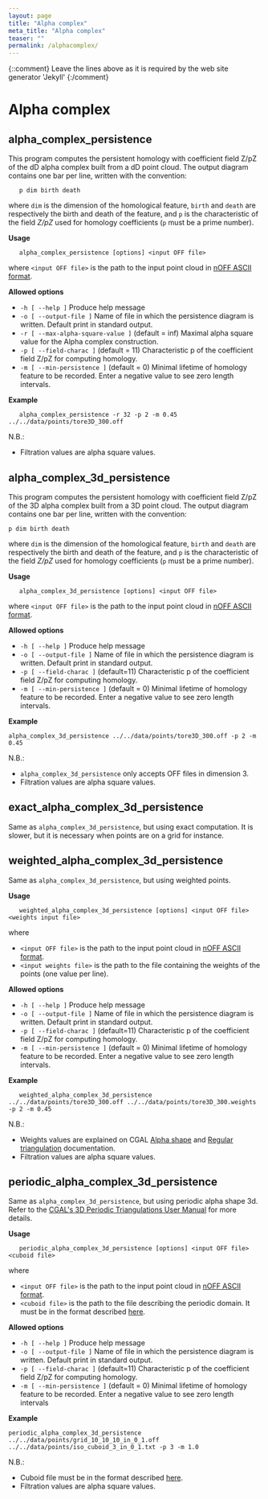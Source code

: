 ```yaml
---
layout: page
title: "Alpha complex"
meta_title: "Alpha complex"
teaser: ""
permalink: /alphacomplex/
---
```

{::comment}
Leave the lines above as it is required by the web site generator 'Jekyll'
{:/comment}


# Alpha complex #


## alpha_complex_persistence ##

This program computes the persistent homology with coefficient field Z/pZ of the dD alpha complex built from a dD point cloud.
The output diagram contains one bar per line, written with the convention:

```
   p dim birth death
```

where `dim` is the dimension of the homological feature, `birth` and `death` are respectively the birth and death of the feature,
and `p` is the characteristic of the field *Z/pZ* used for homology coefficients (`p` must be a prime number).

**Usage**

```
   alpha_complex_persistence [options] <input OFF file>
```

where
`<input OFF file>` is the path to the input point cloud in [nOFF ASCII format](http://www.geomview.org/docs/html/OFF.html).

**Allowed options**

* `-h [ --help ]` Produce help message
* `-o [ --output-file ]` Name of file in which the persistence diagram is written. Default print in standard output.
* `-r [ --max-alpha-square-value ]` (default = inf) Maximal alpha square value for the Alpha complex construction.
* `-p [ --field-charac ]` (default = 11)     Characteristic p of the coefficient field Z/pZ for computing homology.
* `-m [ --min-persistence ]` (default = 0) Minimal lifetime of homology feature to be recorded. Enter a negative value to see zero length intervals.

**Example**

```
   alpha_complex_persistence -r 32 -p 2 -m 0.45 ../../data/points/tore3D_300.off
```

N.B.:

* Filtration values are alpha square values.


## alpha_complex_3d_persistence ##
This program computes the persistent homology with coefficient field Z/pZ of the 3D alpha complex built from a 3D point cloud. The output diagram contains one bar per line, written with the convention:

```
p dim birth death
```

where `dim` is the dimension of the homological feature, `birth` and `death` are respectively the birth and death of the feature, and `p` is the characteristic of the field *Z/pZ* used for homology coefficients (`p` must be a prime number).

**Usage**

```
   alpha_complex_3d_persistence [options] <input OFF file>
```

where `<input OFF file>` is the path to the input point cloud in [nOFF ASCII format](http://www.geomview.org/docs/html/OFF.html).

**Allowed options**

* `-h [ --help ]` Produce help message
* `-o [ --output-file ]` Name of file in which the persistence diagram is written. Default print in standard output.
* `-p [ --field-charac ]` (default=11) Characteristic p of the coefficient field Z/pZ for computing homology.
* `-m [ --min-persistence ]` (default = 0) Minimal lifetime of homology feature to be recorded. Enter a negative value to see zero length intervals.

**Example**

```
alpha_complex_3d_persistence ../../data/points/tore3D_300.off -p 2 -m 0.45
```

N.B.:

* `alpha_complex_3d_persistence` only accepts OFF files in dimension 3.
* Filtration values are alpha square values.


## exact_alpha_complex_3d_persistence ##

Same as `alpha_complex_3d_persistence`, but using exact computation.
It is slower, but it is necessary when points are on a grid for instance.



## weighted_alpha_complex_3d_persistence ##

Same as `alpha_complex_3d_persistence`, but using weighted points.

**Usage**

```
   weighted_alpha_complex_3d_persistence [options] <input OFF file> <weights input file>
```

where

* `<input OFF file>` is the path to the input point cloud in [nOFF ASCII format](http://www.geomview.org/docs/html/OFF.html).
* `<input weights file>` is the path to the file containing the weights of the points (one value per line).

**Allowed options**

* `-h [ --help ]` Produce help message
* `-o [ --output-file ]` Name of file in which the persistence diagram is written. Default print in standard output.
* `-p [ --field-charac ]` (default=11) Characteristic p of the coefficient field Z/pZ for computing homology.
* `-m [ --min-persistence ]` (default = 0) Minimal lifetime of homology feature to be recorded. Enter a negative value to see zero length intervals.

**Example**

```
   weighted_alpha_complex_3d_persistence ../../data/points/tore3D_300.off ../../data/points/tore3D_300.weights -p 2 -m 0.45
```


N.B.:

* Weights values are explained on CGAL [Alpha shape](https://doc.cgal.org/latest/Alpha_shapes_3/index.html#title0)
and [Regular triangulation](https://doc.cgal.org/latest/Triangulation_3/index.html#Triangulation3secclassRegulartriangulation) documentation.
* Filtration values are alpha square values.


## periodic_alpha_complex_3d_persistence ##
Same as `alpha_complex_3d_persistence`, but using periodic alpha shape 3d.
Refer to the [CGAL's 3D Periodic Triangulations User Manual](https://doc.cgal.org/latest/Periodic_3_triangulation_3/index.html) for more details.

**Usage**

```
   periodic_alpha_complex_3d_persistence [options] <input OFF file> <cuboid file>
```

where

* `<input OFF file>` is the path to the input point cloud in [nOFF ASCII format](http://www.geomview.org/docs/html/OFF.html).
* `<cuboid file>` is the path to the file describing the periodic domain. It must be in the format described
[here](/doc/latest/fileformats.html#FileFormatsIsoCuboid).

**Allowed options**

* `-h [ --help ]` Produce help message
* `-o [ --output-file ]` Name of file in which the persistence diagram is written. Default print in standard output.
* `-p [ --field-charac ]` (default=11) Characteristic p of the coefficient field Z/pZ for computing homology.
* `-m [ --min-persistence ]` (default = 0) Minimal lifetime of homology feature to be recorded. Enter a negative value to see zero length intervals


**Example**

```
periodic_alpha_complex_3d_persistence ../../data/points/grid_10_10_10_in_0_1.off ../../data/points/iso_cuboid_3_in_0_1.txt -p 3 -m 1.0
```

N.B.:

* Cuboid file must be in the format described [here](/doc/latest/fileformats.html#FileFormatsIsoCuboid).
* Filtration values are alpha square values.
